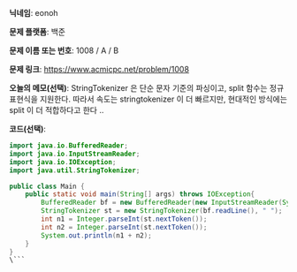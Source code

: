 **닉네임**: eonoh

**문제 플랫폼**: 백준

**문제 이름 또는 번호**: 1008 / A / B

**문제 링크**: https://www.acmicpc.net/problem/1008

**오늘의 메모(선택)**: StringTokenizer 은 단순 문자 기준의 파싱이고, split 함수는 정규 표현식을 지원한다. 따라서 속도는 stringtokenizer 이 더 빠르지만, 현대적인 방식에는 split 이 더 적합하다고 한다 ..

**코드(선택)**:

```java
import java.io.BufferedReader;
import java.io.InputStreamReader;
import java.io.IOException;
import java.util.StringTokenizer;

public class Main {
    public static void main(String[] args) throws IOException{
        BufferedReader bf = new BufferedReader(new InputStreamReader(System.in));
        StringTokenizer st = new StringTokenizer(bf.readLine(), " ");
        int n1 = Integer.parseInt(st.nextToken());
        int n2 = Integer.parseInt(st.nextToken());
        System.out.println(n1 + n2);
    }
}
\```